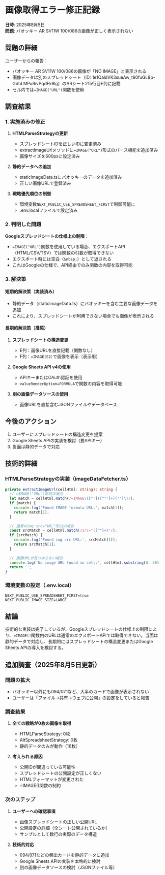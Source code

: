 # 画像取得エラー修正記録

**日時**: 2025年8月5日  
**問題**: バオッキー AR SV11W 100/086の画像が正しく表示されない

## 問題の詳細

ユーザーからの報告：
- バオッキー AR SV11W 100/086の画像が「NO IMAGE」と表示される
- 画像データは別のスプレッドシート（ID: 1e1QaldVK3sueAw_t90fuGL8p-GdhLMPuRivPqdFk9lg）のARシート215行目E列に記載
- セル内では`=IMAGE("URL")`関数を使用

## 調査結果

### 1. 実施済みの修正

1. **HTMLParseStrategyの更新**
   - スプレッドシートIDを正しいIDに変更済み
   - extractImageUrlメソッドに`=IMAGE("URL")`形式のパース機能を追加済み
   - 画像サイズを600pxに設定済み

2. **静的データへの追加**
   - staticImageData.tsにバオッキーのデータを追加済み
   - 正しい画像URLで登録済み

3. **戦略優先順位の制御**
   - 環境変数`NEXT_PUBLIC_USE_SPREADSHEET_FIRST`で制御可能に
   - .env.localファイルで設定済み

### 2. 判明した問題

**Googleスプレッドシートの仕様上の制限**：
- `=IMAGE("URL")`関数を使用している場合、エクスポートAPI（HTML/CSV/TSV）では関数の引数が取得できない
- エクスポート時には空白（`&nbsp;`）として返される
- これはGoogleの仕様で、API経由でのみ関数の内容を取得可能

### 3. 解決策

#### 短期的解決策（実装済み）
- 静的データ（staticImageData.ts）にバオッキーを含む主要な画像データを追加
- これにより、スプレッドシートが利用できない場合でも画像が表示される

#### 長期的解決策（推奨）

1. **スプレッドシートの構造変更**
   - E列：画像URLを直接記載（関数なし）
   - F列：`=IMAGE(E2)`で画像を表示（表示用）

2. **Google Sheets API v4の使用**
   - APIキーまたはOAuth認証を使用
   - `valueRenderOption=FORMULA`で関数の内容を取得可能

3. **別の画像データソースの使用**
   - 画像URLを直接含むJSONファイルやデータベース

## 今後のアクション

1. ユーザーにスプレッドシートの構造変更を提案
2. Google Sheets APIの実装を検討（要APIキー）
3. 当面は静的データで対応

## 技術的詳細

### HTMLParseStrategyの実装（imageDataFetcher.ts）
```typescript
private extractImageUrl(cellHtml: string): string {
  // =IMAGE("URL")形式の場合
  let match = cellHtml.match(/=IMAGE\(["']([^"']+)["']\)/);
  if (match) {
    console.log('Found IMAGE formula URL:', match[1]);
    return match[1];
  }
  
  // 通常のimg src="URL"形式の場合
  const srcMatch = cellHtml.match(/src="([^"]+)"/);
  if (srcMatch) {
    console.log('Found img src URL:', srcMatch[1]);
    return srcMatch[1];
  }
  
  // 画像URLが見つからない場合
  console.log('No image URL found in cell:', cellHtml.substring(0, 50));
  return '';
}
```

### 環境変数の設定（.env.local）
```env
NEXT_PUBLIC_USE_SPREADSHEET_FIRST=true
NEXT_PUBLIC_IMAGE_SIZE=LARGE
```

## 結論

技術的な実装は完了しているが、Googleスプレッドシートの仕様上の制限により、`=IMAGE()`関数内のURLは通常のエクスポートAPIでは取得できない。当面は静的データで対応し、長期的にはスプレッドシートの構造変更またはGoogle Sheets APIの導入を検討する。

## 追加調査（2025年8月5日更新）

### 問題の拡大
- バオッキー以外にも094/071など、大半のカードで画像が表示されない
- ユーザーは「ファイル→共有→ウェブに公開」の設定をしていると報告

### 調査結果
1. **全ての戦略が0枚の画像を取得**
   - HTMLParseStrategy: 0枚
   - AltSpreadsheetStrategy: 0枚  
   - 静的データのみが動作（16枚）

2. **考えられる原因**
   - 公開IDが間違っている可能性
   - スプレッドシートの公開設定が正しくない
   - HTMLフォーマットが変更された
   - =IMAGE()関数の制約

### 次のステップ
1. **ユーザーへの確認事項**
   - 画像スプレッドシートの正しい公開URL
   - 公開設定の詳細（全シート公開されているか）
   - サンプルとして数行の実際のデータ構造

2. **技術的対応**
   - 094/071などの頻出カードを静的データに追加
   - Google Sheets APIの実装を本格的に検討
   - 別の画像データソースの検討（JSONファイル等）